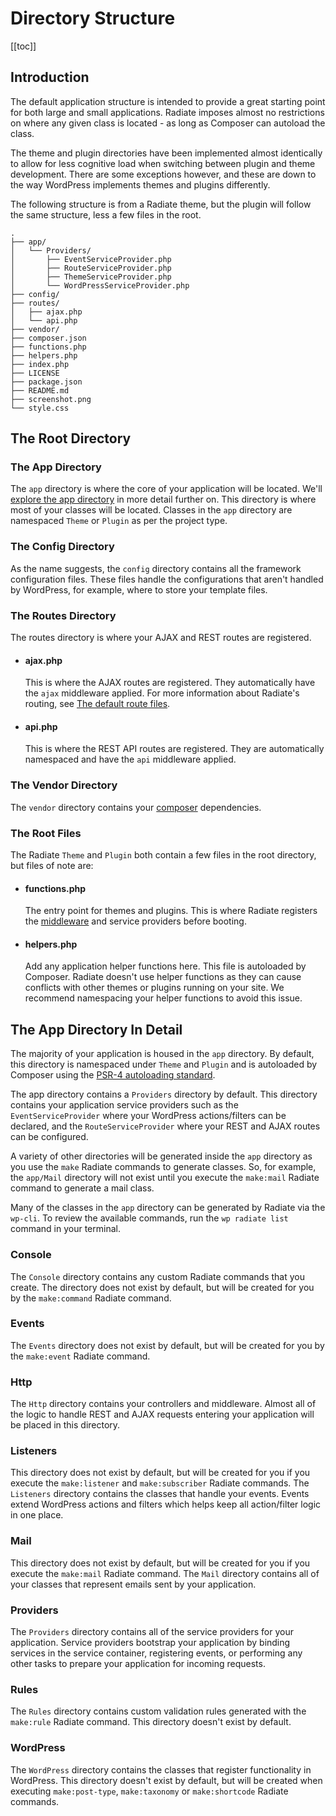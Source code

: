 # Directory Structure

[[toc]]

## Introduction

The default application structure is intended to provide a great starting point for both large and small applications. Radiate imposes almost no restrictions on where any given class is located - as long as Composer can autoload the class.

The theme and plugin directories have been implemented almost identically to allow for less cognitive load when switching between plugin and theme development. There are some exceptions however, and these are down to the way WordPress implements themes and plugins differently.

<AppNotice type="info">The following structure is from a Radiate theme, but the plugin will follow the same structure, less a few files in the root.</AppNotice>

```
.
├── app/
│   └── Providers/
│       ├── EventServiceProvider.php
│       ├── RouteServiceProvider.php
│       ├── ThemeServiceProvider.php
│       └── WordPressServiceProvider.php
├── config/
├── routes/
│   ├── ajax.php
│   └── api.php
├── vendor/
├── composer.json
├── functions.php
├── helpers.php
├── index.php
├── LICENSE
├── package.json
├── README.md
├── screenshot.png
└── style.css
```

## The Root Directory

### The App Directory

The `app` directory is where the core of your application will be located. We'll [explore the app directory](#the-app-directory-in-detail) in more detail further on. This directory is where most of your classes will be located. Classes in the `app` directory are namespaced `Theme` or `Plugin` as per the project type.

### The Config Directory

As the name suggests, the `config` directory contains all the framework configuration files. These files handle the configurations that aren't handled by WordPress, for example, where to store your template files.

### The Routes Directory

The routes directory is where your AJAX and REST routes are registered.

- #### ajax.php

  This is where the AJAX routes are registered. They automatically have the `ajax` middleware applied. For more information about Radiate's routing, see [The default route files](/docs/advanced/routing.html#the-default-route-files).

- #### api.php

  This is where the REST API routes are registered. They are automatically namespaced and have the `api` middleware applied.

### The Vendor Directory

The `vendor` directory contains your [composer](https://getcomposer.org/) dependencies.

### The Root Files

The Radiate `Theme` and `Plugin` both contain a few files in the root directory, but files of note are:

- #### functions.php

  The entry point for themes and plugins. This is where Radiate registers the [middleware](/docs/advanced/middleware) and service providers before booting.

- #### helpers.php

  Add any application helper functions here. This file is autoloaded by Composer. Radiate doesn't use helper functions as they can cause conflicts with other themes or plugins running on your site. We recommend namespacing your helper functions to avoid this issue.

## The App Directory In Detail

The majority of your application is housed in the `app` directory. By default, this directory is namespaced under `Theme` and `Plugin` and is autoloaded by Composer using the [PSR-4 autoloading standard](https://www.php-fig.org/psr/psr-4/).

The app directory contains a `Providers` directory by default. This directory contains your application service providers such as the `EventServiceProvider` where your WordPress actions/filters can be declared, and the `RouteServiceProvider` where your REST and AJAX routes can be configured.

A variety of other directories will be generated inside the `app` directory as you use the `make` Radiate commands to generate classes. So, for example, the `app/Mail` directory will not exist until you execute the `make:mail` Radiate command to generate a mail class.

<AppNotice type="success">

Many of the classes in the `app` directory can be generated by Radiate via the `wp-cli`. To review the available commands, run the `wp radiate list` command in your terminal.

</AppNotice>

### Console

The `Console` directory contains any custom Radiate commands that you create. The directory does not exist by default, but will be created for you by the `make:command` Radiate command.

### Events

The `Events` directory does not exist by default, but will be created for you by the `make:event` Radiate command.

### Http

The `Http` directory contains your controllers and middleware. Almost all of the logic to handle REST and AJAX requests entering your application will be placed in this directory.

### Listeners

This directory does not exist by default, but will be created for you if you execute the `make:listener` and `make:subscriber` Radiate commands. The `Listeners` directory contains the classes that handle your events. Events extend WordPress actions and filters which helps keep all action/filter logic in one place.

### Mail

This directory does not exist by default, but will be created for you if you execute the `make:mail` Radiate command. The `Mail` directory contains all of your classes that represent emails sent by your application.

### Providers

The `Providers` directory contains all of the service providers for your application. Service providers bootstrap your application by binding services in the service container, registering events, or performing any other tasks to prepare your application for incoming requests.

### Rules

The `Rules` directory contains custom validation rules generated with the `make:rule` Radiate command. This directory doesn't exist by default.

### WordPress

The `WordPress` directory contains the classes that register functionality in WordPress. This directory doesn't exist by default, but will be created when executing `make:post-type`, `make:taxonomy` or `make:shortcode` Radiate commands.
